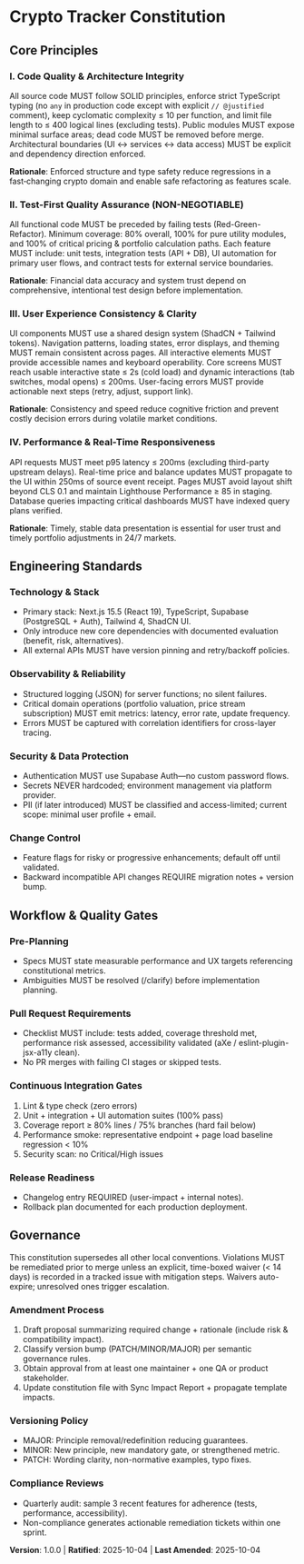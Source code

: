 <!--
Sync Impact Report
Version change: template -> 1.0.0
Modified principles: (initial adoption)
Added sections: Engineering Standards, Workflow & Quality Gates
Removed sections: None
Templates requiring updates:
	- .specify/templates/plan-template.md ✅ (Constitution Check checklist aligned)
	- .specify/templates/spec-template.md ✅ (Added constitutional compliance checklist)
	- .specify/templates/tasks-template.md ✅ (Added performance & quality tasks)
Follow-up TODOs: None
-->

# Crypto Tracker Constitution

## Core Principles

### I. Code Quality & Architecture Integrity
All source code MUST follow SOLID principles, enforce strict TypeScript typing (no `any` in
production code except with explicit `// @justified` comment), keep cyclomatic complexity ≤ 10 
per function, and limit file length to ≤ 400 logical lines (excluding tests). Public modules 
MUST expose minimal surface areas; dead code MUST be removed before merge. Architectural 
boundaries (UI ↔ services ↔ data access) MUST be explicit and dependency direction enforced.

**Rationale**: Enforced structure and type safety reduce regressions in a fast‑changing crypto 
domain and enable safe refactoring as features scale.

### II. Test-First Quality Assurance (NON-NEGOTIABLE)
All functional code MUST be preceded by failing tests (Red-Green-Refactor). Minimum coverage: 
80% overall, 100% for pure utility modules, and 100% of critical pricing & portfolio 
calculation paths. Each feature MUST include: unit tests, integration tests (API + DB), UI 
automation for primary user flows, and contract tests for external service boundaries.

**Rationale**: Financial data accuracy and system trust depend on comprehensive, intentional 
test design before implementation.

### III. User Experience Consistency & Clarity
UI components MUST use a shared design system (ShadCN + Tailwind tokens). Navigation patterns, 
loading states, error displays, and theming MUST remain consistent across pages. All interactive 
elements MUST provide accessible names and keyboard operability. Core screens MUST reach usable 
interactive state ≤ 2s (cold load) and dynamic interactions (tab switches, modal opens) ≤ 200ms. 
User-facing errors MUST provide actionable next steps (retry, adjust, support link).

**Rationale**: Consistency and speed reduce cognitive friction and prevent costly decision 
errors during volatile market conditions.

### IV. Performance & Real-Time Responsiveness
API requests MUST meet p95 latency ≤ 200ms (excluding third-party upstream delays). Real-time 
price and balance updates MUST propagate to the UI within 250ms of source event receipt. Pages 
MUST avoid layout shift beyond CLS 0.1 and maintain Lighthouse Performance ≥ 85 in staging. 
Database queries impacting critical dashboards MUST have indexed query plans verified.

**Rationale**: Timely, stable data presentation is essential for user trust and timely portfolio 
adjustments in 24/7 markets.

## Engineering Standards

### Technology & Stack
- Primary stack: Next.js 15.5 (React 19), TypeScript, Supabase (PostgreSQL + Auth), Tailwind 4, ShadCN UI.
- Only introduce new core dependencies with documented evaluation (benefit, risk, alternatives).
- All external APIs MUST have version pinning and retry/backoff policies.

### Observability & Reliability
- Structured logging (JSON) for server functions; no silent failures.
- Critical domain operations (portfolio valuation, price stream subscription) MUST emit metrics: latency, error rate, update frequency.
- Errors MUST be captured with correlation identifiers for cross-layer tracing.

### Security & Data Protection
- Authentication MUST use Supabase Auth—no custom password flows.
- Secrets NEVER hardcoded; environment management via platform provider.
- PII (if later introduced) MUST be classified and access-limited; current scope: minimal user profile + email.

### Change Control
- Feature flags for risky or progressive enhancements; default off until validated.
- Backward incompatible API changes REQUIRE migration notes + version bump.

## Workflow & Quality Gates

### Pre-Planning
- Specs MUST state measurable performance and UX targets referencing constitutional metrics.
- Ambiguities MUST be resolved (/clarify) before implementation planning.

### Pull Request Requirements
- Checklist MUST include: tests added, coverage threshold met, performance risk assessed, accessibility validated (aXe / eslint-plugin-jsx-a11y clean).
- No PR merges with failing CI stages or skipped tests.

### Continuous Integration Gates
1. Lint & type check (zero errors)  
2. Unit + integration + UI automation suites (100% pass)  
3. Coverage report ≥ 80% lines / 75% branches (hard fail below)  
4. Performance smoke: representative endpoint + page load baseline regression < 10%  
5. Security scan: no Critical/High issues  

### Release Readiness
- Changelog entry REQUIRED (user-impact + internal notes).
- Rollback plan documented for each production deployment.

## Governance

This constitution supersedes all other local conventions. Violations MUST be remediated prior 
to merge unless an explicit, time-boxed waiver (< 14 days) is recorded in a tracked issue with 
mitigation steps. Waivers auto-expire; unresolved ones trigger escalation.

### Amendment Process
1. Draft proposal summarizing required change + rationale (include risk & compatibility impact).
2. Classify version bump (PATCH/MINOR/MAJOR) per semantic governance rules.
3. Obtain approval from at least one maintainer + one QA or product stakeholder.
4. Update constitution file with Sync Impact Report + propagate template impacts.

### Versioning Policy
- MAJOR: Principle removal/redefinition reducing guarantees.
- MINOR: New principle, new mandatory gate, or strengthened metric.
- PATCH: Wording clarity, non-normative examples, typo fixes.

### Compliance Reviews
- Quarterly audit: sample 3 recent features for adherence (tests, performance, accessibility).
- Non-compliance generates actionable remediation tickets within one sprint.

**Version**: 1.0.0 | **Ratified**: 2025-10-04 | **Last Amended**: 2025-10-04